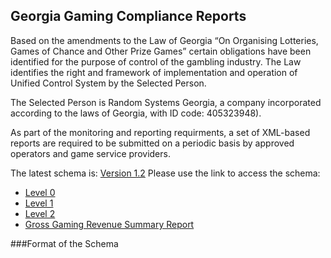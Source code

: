 ## Georgia Gaming Compliance Reports 
Based on the amendments to the Law of Georgia “On Organising Lotteries, Games of Chance and Other Prize Games” certain obligations have been identified for the purpose of control of the gambling industry. The Law identifies the right and framework of implementation and operation of Unified Control System by the Selected Person.

The Selected Person is Random Systems Georgia, a company incorporated according to the laws of Georgia, with ID code: 405323948).

As part of the monitoring and reporting requirments, a set of XML-based reports are required to be submitted on a periodic basis by approved operators and game service providers.

The latest schema is:  [Version 1.2](../1_2/index.html)
Please use the link to access the schema:
- [Level 0](../1_2/level0)
- [Level 1](../1_2/level1)
- [Level 2](../1_2/level1)
- [Gross Gaming Revenue Summary Report](../1_2/GGRSmry)

###Format of the Schema
